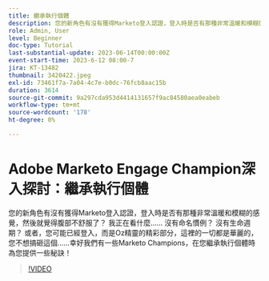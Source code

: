 ```yaml
---
title: 繼承執行個體
description: 您的新角色有沒有獲得Marketo登入認證，登入時是否有那種非常溫暖和模糊的感覺，然後就覺得腹部不舒服了？ 我正在看什麼…… 沒有命名慣例？ 沒有生命週期？ 或者，您可能已經登入，而是Oz精靈的精彩部分，這裡的一切都是華麗的，您不想搞砸這個……幸好我們有一些Marketo Champions，在您繼承執行個體時為您提供一些秘訣！
role: Admin, User
level: Beginner
doc-type: Tutorial
last-substantial-update: 2023-06-14T00:00:00Z
event-start-time: 2023-6-12 08:00-7
jira: KT-13482
thumbnail: 3420422.jpeg
exl-id: 73461f7a-7a04-4c7e-b0dc-76fcb8aac15b
duration: 3614
source-git-commit: 9a297cda953d4414131657f9ac84580aea0eabeb
workflow-type: tm+mt
source-wordcount: '178'
ht-degree: 0%

---
```


# Adobe Marketo Engage Champion深入探討：繼承執行個體

您的新角色有沒有獲得Marketo登入認證，登入時是否有那種非常溫暖和模糊的感覺，然後就覺得腹部不舒服了？ 我正在看什麼…… 沒有命名慣例？ 沒有生命週期？ 或者，您可能已經登入，而是Oz精靈的精彩部分，這裡的一切都是華麗的，您不想搞砸這個……幸好我們有一些Marketo Champions，在您繼承執行個體時為您提供一些秘訣！

>[!VIDEO](https://video.tv.adobe.com/v/3420422/?learn=on)
